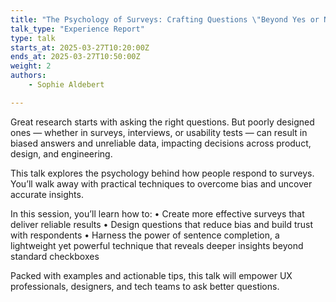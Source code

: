 ```yaml
---
title: "The Psychology of Surveys: Crafting Questions \"Beyond Yes or No\""
talk_type: "Experience Report"
type: talk
starts_at: 2025-03-27T10:20:00Z
ends_at: 2025-03-27T10:50:00Z
weight: 2
authors:
    - Sophie Aldebert

---
```

Great research starts with asking the right questions. But poorly designed ones — whether in surveys, interviews, or usability tests — can result in biased answers and unreliable data, impacting decisions across product, design, and engineering.

This talk explores the psychology behind how people respond to surveys. You’ll walk away with practical techniques to overcome bias and uncover accurate insights.

In this session, you’ll learn how to:
•  Create more effective surveys that deliver reliable results
• Design questions that reduce bias and build trust with respondents 
• Harness the power of sentence completion, a lightweight yet powerful technique that reveals deeper insights beyond standard checkboxes

Packed with examples and actionable tips, this talk will empower UX professionals, designers, and tech teams to ask better questions. 
